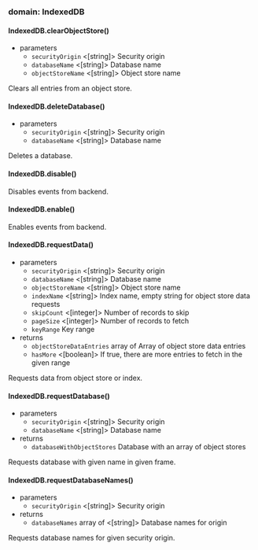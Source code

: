 
### domain: IndexedDB

#### IndexedDB.clearObjectStore()
- parameters
  - `securityOrigin` <[string]> Security origin
  - `databaseName` <[string]> Database name
  - `objectStoreName` <[string]> Object store name

Clears all entries from an object store.

#### IndexedDB.deleteDatabase()
- parameters
  - `securityOrigin` <[string]> Security origin
  - `databaseName` <[string]> Database name

Deletes a database.

#### IndexedDB.disable()

Disables events from backend.

#### IndexedDB.enable()

Enables events from backend.

#### IndexedDB.requestData()
- parameters
  - `securityOrigin` <[string]> Security origin
  - `databaseName` <[string]> Database name
  - `objectStoreName` <[string]> Object store name
  - `indexName` <[string]> Index name, empty string for object store data requests
  - `skipCount` <[integer]> Number of records to skip
  - `pageSize` <[integer]> Number of records to fetch
  - `keyRange` <KeyRange> Key range
- returns
  - `objectStoreDataEntries` array of <DataEntry> Array of object store data entries
  - `hasMore` <[boolean]> If true, there are more entries to fetch in the given range

Requests data from object store or index.

#### IndexedDB.requestDatabase()
- parameters
  - `securityOrigin` <[string]> Security origin
  - `databaseName` <[string]> Database name
- returns
  - `databaseWithObjectStores` <DatabaseWithObjectStores> Database with an array of object stores

Requests database with given name in given frame.

#### IndexedDB.requestDatabaseNames()
- parameters
  - `securityOrigin` <[string]> Security origin
- returns
  - `databaseNames` array of <[string]> Database names for origin

Requests database names for given security origin.